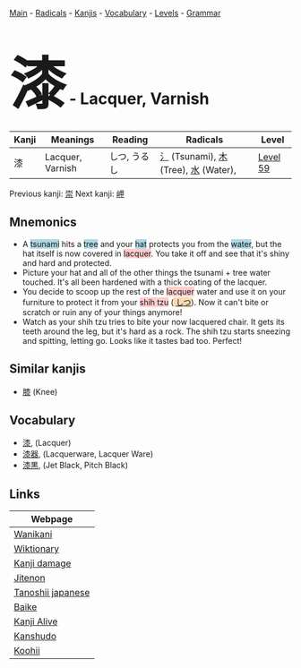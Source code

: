 <style> bigfont {font-size: 100px}</style>
[Main](../index.md) -
[Radicals](../radicals.md) -
[Kanjis](../kanjis.md) -
[Vocabulary](../vocabulary.md) -
[Levels](../levels.md) -
[Grammar](../grammar.md)
# <bigfont> 漆</bigfont> - Lacquer, Varnish 

| Kanji | Meanings | Reading | Radicals | Level |
| --- | --- | --- | --- | --- |
| 漆 | Lacquer, Varnish | しつ, うるし | [氵](../radicals/氵.md) (Tsunami), [木](../radicals/木.md) (Tree), [水](../radicals/水.md) (Water),  | [Level 59](../levels/wk_level59.md) |

Previous kanji: [崇](崇.md) Next kanji: [岬](岬.md) 

## Mnemonics
 * A <span style="background-color:#ADD8E6"> tsunami</span> hits a <span style="background-color:#ADD8E6"> tree</span> and your <span style="background-color:#ADD8E6"> hat</span> protects you from the <span style="background-color:#ADD8E6"> water</span>, but the hat itself is now covered in <span style="background-color:#ffcccb"> lacquer</span>. You take it off and see that it's shiny and hard and protected.
* Picture your hat and all of the other things the tsunami + tree water touched. It's all been hardened with a thick coating of the lacquer.
* You decide to scoop up the rest of the <span style="background-color:#ffcccb"> lacquer</span> water and use it on your furniture to protect it from your <span style="background-color:#ffcccb"> shih tzu</span> (<span style="background-color:#fed8b1"> [しつ](https://jisho.org/search/しつ)</span>). Now it can't bite or scratch or ruin any of your things anymore!
* Watch as your shih tzu tries to bite your now lacquered chair. It gets its teeth around the leg, but it's hard as a rock. The shih tzu starts sneezing and spitting, letting go. Looks like it tastes bad too. Perfect!


## Similar kanjis
 * [膝](膝.md) (Knee)


## Vocabulary
 * [漆](../vocabulary/漆.md), (Lacquer)
* [漆器](../vocabulary/漆.md), (Lacquerware, Lacquer Ware)
* [漆黒](../vocabulary/漆.md), (Jet Black, Pitch Black)



## Links 

| Webpage |
| --- |
| [Wanikani          ](https://www.wanikani.com/kanji/漆) |
| [Wiktionary        ](https://en.wiktionary.org/wiki/漆) |
| [Kanji damage      ](http://www.kanjidamage.com/kanji/search?utf8=✓&q=漆) |
| [Jitenon           ](https://jitenon.com/kanji/漆) |
| [Tanoshii japanese ](https://www.tanoshiijapanese.com/dictionary/kanji.cfm?k=漆) |
| [Baike             ](https://baike.baidu.com/item/漆) |
| [Kanji Alive       ](https://app.kanjialive.com/漆) |
| [Kanshudo          ](https://www.kanshudo.com/searchmn?q=漆) |
| [Koohii            ](https://kanji.koohii.com/study/kanji/漆) |
